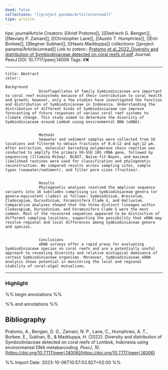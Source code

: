 ```yaml
---
Used: false
collections: "[[project panama/Article/unread]]"
tipe: article
---
```

tipe: journalArticle
Creators: [[Arief Pratomo]], [[Dietriech G. Bengen]], [[Neviaty P. Zamani]], [[Christopher Lane]], [[Austin T. Humphries]], [[Erin Borbee]], [[Beginer Subhan]], [[Hawis Madduppa]]
collections: [[project panama/Article/unread]]
Link to zotero:: [Pratomo et al_2022_Diversity and distribution of Symbiodiniaceae detected on coral reefs of.pdf](zotero://select/library/items/2S9DM7DX)
Journal: PeerJ
DOI: 10.7717/peerj.14006
Tags: #❌

---
```ad-note
title: Abstract
color:: 

Background
               Dinoflagellates of family Symbiodiniaceae are important to coral reef ecosystems because of their contribution to coral health and growth; however, only a few studies have investigated the function and distribution of Symbiodiniaceae in Indonesia. Understanding the distribution of different kinds of Symbiodiniaceae can improve forecasting of future responses of various coral reef systems to climate change. This study aimed to determine the diversity of Symbiodiniaceae around Lombok using environmental DNA (eDNA).
            
            
               Methods
               Seawater and sediment samples were collected from 18 locations and filtered to obtain fractions of 0.4–12 and &gt;12 µm. After extraction, molecular barcoding polymerase chain reaction was conducted to amplify the primary V9-SSU 18S rRNA gene, followed by sequencing (Illumina MiSeq). BLAST, Naïve-fit-Bayes, and maximum likelihood routines were used for classification and phylogenetic reconstruction. We compared results across sampling sites, sample types (seawater/sediment), and filter pore sizes (fraction).
            
            
               Results
               Phylogenetic analyses resolved the amplicon sequence variants into 16 subclades comprising six Symbiodiniaceae genera (or genera-equivalent clades) as follows: Symbiodinium, Breviolum, Cladocopium, Durusdinium, Foraminifera Clade G, and Halluxium. Comparative analyses showed that the three distinct lineages within Cladocopium, Durusdinium, and Foraminifera Clade G were the most common. Most of the recovered sequences appeared to be distinctive of different sampling locations, supporting the possibility that eDNA may resolve regional and local differences among Symbiodiniaceae genera and species.
            
            
               Conclusions
               eDNA surveys offer a rapid proxy for evaluating Symbiodiniaceae species on coral reefs and are a potentially useful approach to revealing diversity and relative ecological dominance of certain Symbiodiniaceae organisms. Moreover, Symbiodiniaceae eDNA analysis shows potential in monitoring the local and regional stability of coral–algal mutualisms.

```

---
### Highlight

%% begin annotations %%

%% end annotations %%

## Bibliography

Pratomo, A., Bengen, D. G., Zamani, N. P., Lane, C., Humphries, A. T., Borbee, E., Subhan, B., & Madduppa, H. (2022). Diversity and distribution of Symbiodiniaceae detected on coral reefs of Lombok, Indonesia using environmental DNA metabarcoding. _PeerJ_, _10_. [https://doi.org/10.7717/peerj.14006](https://doi.org/10.7717/peerj.14006)

%% Import Date: 2023-10-06T10:57:03.927+02:00 %%
